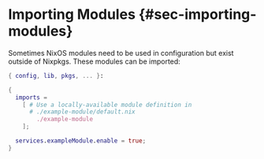 # Importing Modules {#sec-importing-modules}

Sometimes NixOS modules need to be used in configuration but exist
outside of Nixpkgs. These modules can be imported:

```nix
{ config, lib, pkgs, ... }:

{
  imports =
    [ # Use a locally-available module definition in
      # ./example-module/default.nix
        ./example-module
    ];

  services.exampleModule.enable = true;
}
```
